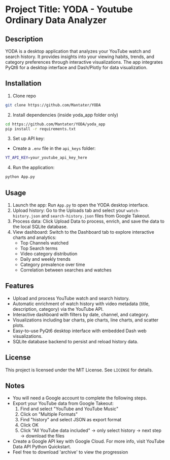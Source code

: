 # Project Title: YODA - Youtube Ordinary Data Analyzer

## Description
YODA is a desktop application that analyzes your YouTube watch and search history. It provides insights into your viewing habits, trends, and category preferences through interactive visualizations. The app integrates PyQt6 for a desktop interface and Dash/Plotly for data visualization.

## Installation
1. Clone repo
```sh
git clone https://github.com/Mantater/YODA
```
2. Install dependencies (inside yoda_app folder only)
```sh
cd https://github.com/Mantater/YODA/yoda_app
pip install -r requirements.txt
```
3. Set up API key:
- Create a `.env` file in the `api_keys` folder:
```sh
YT_API_KEY=your_youtube_api_key_here
```
4. Run the application:
```sh
python App.py
```

## Usage
1. Launch the app: Run `App.py` to open the YODA desktop interface.
2. Upload history: Go to the Uploads tab and select your `watch-history.json` and `search-history.json` files from Google Takeout.
3. Process data: Click Upload Data to process, enrich, and save the data to the local SQLite database.
4. View dashboard: Switch to the Dashboard tab to explore interactive charts and analytics:
    - Top Channels watched
    - Top Search terms
    - Video category distribution
    - Daily and weekly trends
    - Category prevalence over time
    - Correlation between searches and watches

## Features
- Upload and process YouTube watch and search history.
- Automatic enrichment of watch history with video metadata (title, description, category) via the YouTube API.
- Interactive dashboard with filters by date, channel, and category.
- Visualizations including bar charts, pie charts, line charts, and scatter plots.
- Easy-to-use PyQt6 desktop interface with embedded Dash web visualizations.
- SQLite database backend to persist and reload history data.

## License
This project is licensed under the MIT License. See `LICENSE` for details.

## Notes
- You will need a Google account to complete the following steps.
- Export your YouTube data from Google Takeout:
    1. Find and select "YouTube and YouTube Music"
    2. Click on "Multiple Formats"
    3. Find "history" and select JSON as export format
    4. Click OK
    5. Click "All YouTube data included" → only select history → next step → download the files
- Create a Google API key with Google Cloud. For more info, visit YouTube Data API Python Quickstart.
- Feel free to download 'archive' to view the progression
